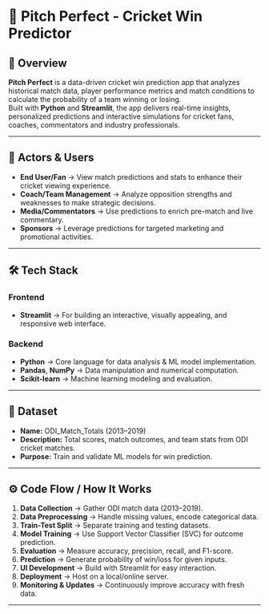 # 🎯 Pitch Perfect - Cricket Win Predictor

## 📌 Overview
**Pitch Perfect** is a data-driven cricket win prediction app that analyzes historical match data, player performance metrics and match conditions to calculate the probability of a team winning or losing.  
Built with **Python** and **Streamlit**, the app delivers real-time insights, personalized predictions and interactive simulations for cricket fans, coaches, commentators and industry professionals.

---

## 👥 Actors & Users
- **End User/Fan** → View match predictions and stats to enhance their cricket viewing experience.
- **Coach/Team Management** → Analyze opposition strengths and weaknesses to make strategic decisions.
- **Media/Commentators** → Use predictions to enrich pre-match and live commentary.
- **Sponsors** → Leverage predictions for targeted marketing and promotional activities.

---


## 🛠️ Tech Stack

### **Frontend**
- **Streamlit** → For building an interactive, visually appealing, and responsive web interface.

### **Backend**
- **Python** → Core language for data analysis & ML model implementation.
- **Pandas**, **NumPy** → Data manipulation and numerical computation.
- **Scikit-learn** → Machine learning modeling and evaluation.

---

## 📂 Dataset
- **Name:** ODI_Match_Totals (2013–2019)
- **Description:** Total scores, match outcomes, and team stats from ODI cricket matches.
- **Purpose:** Train and validate ML models for win prediction.

---

## ⚙️ Code Flow / How It Works

1. **Data Collection** → Gather ODI match data (2013–2019).
2. **Data Preprocessing** → Handle missing values, encode categorical data.
3. **Train-Test Split** → Separate training and testing datasets.
4. **Model Training** → Use Support Vector Classifier (SVC) for outcome prediction.
5. **Evaluation** → Measure accuracy, precision, recall, and F1-score.
6. **Prediction** → Generate probability of win/loss for given inputs.
7. **UI Development** → Build with Streamlit for easy interaction.
8. **Deployment** → Host on a local/online server.
9. **Monitoring & Updates** → Continuously improve accuracy with fresh data.

---

